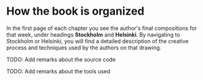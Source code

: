 # How the book is organized

In the first page of each chapter you see the author's final compositions for that week, under headings **Stockholm** and **Helsinki**. By navigating to Stockholm or Helsinki, you will find a detailed description of the creative process and techniques used by the authors on that drawing.  

TODO: Add remarks about the source code 

  TODO: Add remarks about the tools used

